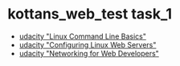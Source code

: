 # kottans_web_test task_1

* [udacity "Linux Command Line Basics"](cli_basic.png)
* [udacity "Configuring Linux Web Servers"](web_servers.png)
* [udacity "Networking for Web Developers"](networking.png)
